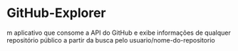 # GitHub-Explorer
m aplicativo que consome a API do GitHub e exibe informações de qualquer repositório público a partir da busca pelo usuario/nome-do-repositorio
